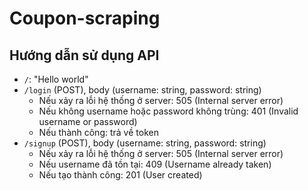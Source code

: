 # Coupon-scraping

## Hướng dẫn sử dụng API

- `/`: "Hello world"
- `/login` (POST), body (username: string, password: string)
    - Nếu xảy ra lỗi hệ thống ở server: 505 (Internal server error)
    - Nếu không username hoặc password không trùng: 401 (Invalid username or password)
    - Nếu thành công: trả về token
- `/signup` (POST), body (username: string, password: string)
    - Nếu xảy ra lỗi hệ thống ở server: 505 (Internal server error)
    - Nếu username đã tồn tại: 409 (Username already taken)
    - Nếu tạo thành công: 201 (User created)